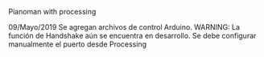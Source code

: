 Pianoman with processing

09/Mayo/2019
Se agregan archivos de control Arduino.
WARNING: La función de Handshake aún se encuentra en desarrollo. Se debe configurar manualmente el puerto desde Processing
